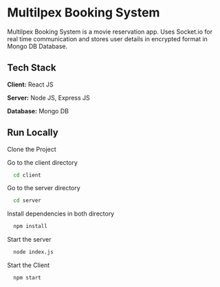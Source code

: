 
# Multilpex Booking System

Multilpex Booking System is a movie reservation app.
Uses Socket.io for real time communication and stores user details in encrypted format in Mongo DB Database.
## Tech Stack

**Client:** React JS

**Server:** Node JS, Express JS

**Database:** Mongo DB
  
## Run Locally

Clone the Project

Go to the client directory

```bash
  cd client
```

Go to the server directory

```bash
  cd server
```

Install dependencies in both directory

```bash
  npm install
```

Start the server

```bash
  node index.js
```
Start the Client

```bash
  npm start
```
